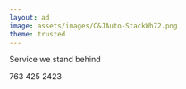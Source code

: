 ```yaml
---
layout: ad
image: assets/images/C&JAuto-StackWh72.png
theme: trusted
---
```


Service we stand behind

763 425 2423
